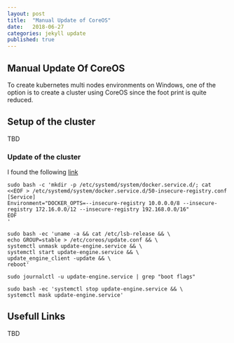 ```yaml
---
layout: post
title:  "Manual Update of CoreOS"
date:   2018-06-27
categories: jekyll update
published: true
---
```

## Manual Update Of CoreOS

To create kubernetes multi nodes environments on Windows, one of the option
is to create a cluster using CoreOS since the foot print is quite reduced.

## Setup of the cluster

TBD

### Update of the cluster

I found the following [link](https://gist.github.com/ianblenke/4256e61a812327416dd9)


~~~
sudo bash -c 'mkdir -p /etc/systemd/system/docker.service.d/; cat <<EOF > /etc/systemd/system/docker.service.d/50-insecure-registry.conf
[Service]
Environment="DOCKER_OPTS=--insecure-registry 10.0.0.0/8 --insecure-registry 172.16.0.0/12 --insecure-registry 192.168.0.0/16"
EOF
'
~~~

~~~
sudo bash -ec 'uname -a && cat /etc/lsb-release && \
echo GROUP=stable > /etc/coreos/update.conf && \
systemctl unmask update-engine.service && \
systemctl start update-engine.service && \
update_engine_client -update && \
reboot'
~~~

~~~
sudo journalctl -u update-engine.service | grep "boot flags"
~~~

~~~
sudo bash -ec 'systemctl stop update-engine.service && \
systemctl mask update-engine.service'
~~~

## Usefull Links

TBD


